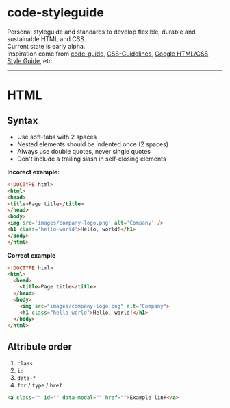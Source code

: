 code-styleguide
===============

Personal styleguide and standards to develop flexible, durable and sustainable HTML and CSS.  
Current state is early alpha.  
Inspiration come from [code-guide](https://github.com/mdo/code-guide), [CSS-Guidelines](https://github.com/csswizardry/CSS-Guidelines), [Google HTML/CSS Style Guide](http://google-styleguide.googlecode.com/svn/trunk/htmlcssguide.xml), etc.

***

# HTML

## Syntax

- Use soft-tabs with 2 spaces
- Nested elements should be indented once (2 spaces)
- Always use double quotes, never single quotes
- Don't include a trailing slash in self-closing elements

**Incorect example:**

```html
<!DOCTYPE html>
<html>
<head>
<title>Page title</title>
</head>
<body>
<img src='images/company-logo.png' alt='Company' />
<h1 class='hello-world'>Hello, world!</h1>
</body>
</html>
```

**Correct example**

```html
<!DOCTYPE html>
<html>
  <head>
    <title>Page title</title>
  </head>
  <body>
    <img src="images/company-logo.png" alt="Company">
    <h1 class="hello-world">Hello, world!</h1>
  </body>
</html>
```

## Attribute order

1. `class`
2. `id`
3. `data-*`
4. `for` /  `type` /  `href`

```html
<a class="" id="" data-modal="" href="">Example link</a>
```
